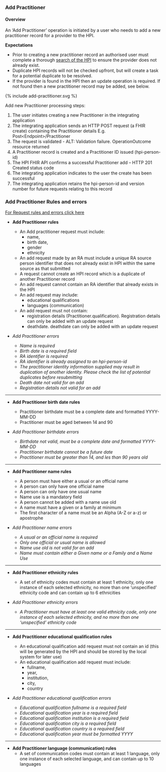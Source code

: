 

### Add Practitioner

#### Overview

An ‘Add Practitioner’ operation is initiated by a user who needs to add a new practitioner record for a provider to the HPI.

**Expectations**

* Prior to creating a new practitioner record an authorised user must complete a thorough [search of the HPI](/searchPractitioner.html) to ensure the provider does not already exist.
* Duplicate HPI records will not be checked upfront, but will create a task for a potential duplicate to be resolved.
* If the provider is found in the HPI then an update operation is required. If not found then a new practitioner record may be added, see below.

<div>
{% include add-practitioner.svg %}
</div>

Add new Practitioner processing steps:

1. The user initiates creating a new Practitioner in the integrating application
2. The integrating application sends an HTTP POST request (a FHIR create) containing the Practitioner details E.g. Post\<Endpoint>/Practitioner
3. The request is validated - ALT: Validation failure. OperationOutcome resource returned
4. A Practitioner record is created and a Practitioner ID issued (hpi-person-id)
5. The HPI FHIR API confirms a successful Practitioner add – HTTP 201 Created status code
6. The integrating application indicates to the user the create has been successful
7. The integrating application retains the hpi-person-id and version number for future requests relating to this record

### Add Practitioner Rules and errors

[For Request rules and errors click here](/general.html#request-rules-and-errors)

* **Add Practitioner rules**
  * An Add practitioner request must include:
    * name,
    * birth date,
    * gender
    * ethnicity
   * An add request made by an RA must include a unique RA source person identifier that does not already exist in HPI within the same source as that submitted
   * A request cannot create an HPI record which is a duplicate of another Practitioner record
   * An add request cannot contain an RA identifier that already exists in the HPI
   * An add request may include:
      * educational qualifications
      * languages (communication) 
   * An add request must not contain:
      * registration details (Practitioner.qualification). Registration details can only be added with an update request
      * deathdate. deathdate can only be added with an update request


* _Add Practitioner errors_
  * _Name is required_
  * _Birth date is a required field_
  * _RA identifier is required_
  * _RA identifier is already assigned to an hpi-person-id_
  * _The practitioner identity information supplied may result in duplication of another identity. Please check the list of potential duplicates before resubmitting_
   * _Death date not valid for an add_
   * _Registration details not valid for an add_

---

* **Add Practitioner birth date rules**
  *	Practitioner birthdate must be a complete date and formatted YYYY-MM-DD
  *	Practitioner must be aged between 14 and 90


* _Add Practitioner birthdate errors_
  * _Birthdate not valid, must be a complete date and formatted YYYY-MM-DD_
  * _Practitioner birthdate cannot be a future date_
  * _Practitioner must be greater than 14, and les than 90 years old_

---

* **Add Practitioner name rules**
  * A person must have either a usual or an official name
  * A person can only have one official name
  * A person can only have one usual name
  * Name use is a mandatory field
  * A person cannot be added with a name use old
  * A name must have a given or a family at minimum
  * The first character of a name must be an Alpha (A-Z or a-z) or apostrophe

* _Add Practitioner name errors_
  * _A usual or an official name is required_
  * _Only one official or usual name is allowed_
  * _Name use old is not valid for an add_
  * _Name must contain either a Given name or a Family and a Name Use_

---

* **Add Practitioner ethnicity rules**
  * A set of ethnicity codes must contain at least 1 ethnicity, only one instance of each selected ethnicity, no more than one ‘unspecified’ ethnicity code and can contain up to 6 ethnicities

* _Add Practitioner ethnicity errors_
  * _A Practitioner must have at least one valid ethnicity code, only one instance of each selected ethnicity, and no more than one ‘unspecified’ ethnicity code_

---

* **Add Practitioner educational qualification rules**
  * An educational qualification add request must not contain an id (this will be generated by the HPI and should be stored by the local system for later use)
  * An educational qualification add request must include:
    * fullname,
    * year,
    * institution,
    * city,
    * country

* _Add Practitioner educational qualification errors_
  * _Educational qualification fullname is a required field_
  * _Educational qualification year is a required field_
  * _Educational qualification institution is a required field_
  * _Educational qualification city is a required field_
  * _Educational qualification country is a required field_
  * _Educational qualification year must be formatted YYYY_

---

* **Add Practitioner language (communication) rules**
  * A set of communication codes must contain at least 1 language, only one instance of each selected language, and can contain up to 10 languages
